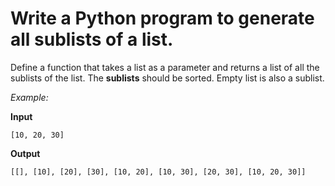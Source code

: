 # Write a Python program to generate all sublists of a list.

Define a function that takes a list as a parameter and returns a list of all the sublists of the list.
The **sublists** should be sorted. Empty list is also a sublist.

_Example:_

**Input**

`[10, 20, 30]`


**Output**

`[[], [10], [20], [30], [10, 20], [10, 30], [20, 30], [10, 20, 30]]`